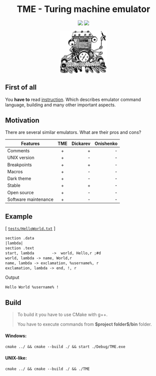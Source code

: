 # <h1 align="center">TME - Turing machine emulator</h1>

<p align="center">
<img src="https://img.shields.io/badge/C%2B%2B-11-ff69b4">
<img src="https://img.shields.io/badge/License-MIT-brightgreen">
</p>
<p align="center">
<center><img src="./logo.jpg" width="30%"></center>
</p>

## **First of all**
You **have to** read <a href="https://github.com/Kaifolog/TME/raw/master/instruction.pdf">instruction</a>. Which describes emulator command language, building and many other important aspects.


## Motivation

There are several similar emulators. What are their pros and cons?

| Features       | TME                | Dickarev | Onishenko |
| -------------- |:------------------:| --------:| ---------:|
| Comments       | +                  |     +    |     -     |
| UNIX version   | +                  |     -    |     -     |
| Breakpoints    | +                  |     +    |     -     |
| Macros         | +                  |     -    |     -     |
| Dark theme     | +                  |     -    |     -     |
| Stable         | +                  |     +    |     -     |
| Open source    | +                  |     -    |     -     |
| Software maintenance  | +                  |     -    |     -     |


## Example
[ [`tests/HelloWorld.txt`](tests/HelloWorld.txt) ]
```
section .data
|lambda|
section .text
start, lambda    	 ->  world, Hello,r	;#d
world, lambda -> name, World,r
name, lambda -> exclamation, %username%, r
exclamation, lambda -> end, !, r
```
<summary>Output</summary>

```
Hello World %username% !
```

## Build
>To build it you have to use CMake with g++.<p>
You have to execute commands from __\$project folder\$/bin__ folder.



#### **Windows:**
```
cmake ../ && cmake --build ./ && start ./Debug/TME.exe
```

#### **UNIX-like:**
```
cmake ../ && cmake --build ./ && ./TME
```
